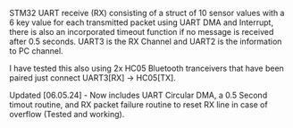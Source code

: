 STM32 UART receive (RX) consisting of a struct of 10 sensor values with a 6 key value for each transmitted packet using UART DMA and Interrupt, there is also an incorporated timeout function if no message is received after 0.5 seconds. UART3 is the RX Channel and UART2 is the information to PC channel.

I have tested this also using 2x HC05 Bluetooth tranceivers that have been paired just connect UART3[RX] -> HC05[TX].


Updated [06.05.24] - Now includes UART Circular DMA, a 0.5 Second timout routine, and RX packet failure routine to reset RX line in case of overflow (Tested and working).
